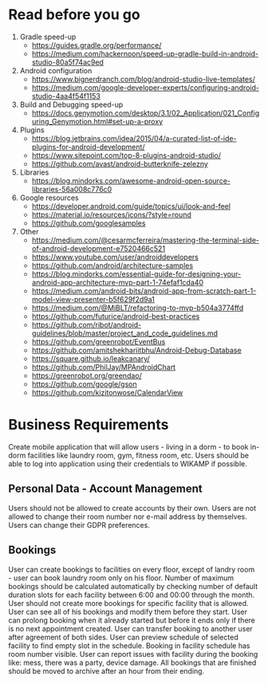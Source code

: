 # Read before you go

1. Gradle speed-up
    - https://guides.gradle.org/performance/
    - https://medium.com/hackernoon/speed-up-gradle-build-in-android-studio-80a5f74ac9ed
1. Android configuration
    - https://www.bignerdranch.com/blog/android-studio-live-templates/
    - https://medium.com/google-developer-experts/configuring-android-studio-4aa4f54f1153
1. Build and Debugging speed-up
    - https://docs.genymotion.com/desktop/3.1/02_Application/021_Configuring_Genymotion.html#set-up-a-proxy
1. Plugins
    - https://blog.jetbrains.com/idea/2015/04/a-curated-list-of-ide-plugins-for-android-development/
    - https://www.sitepoint.com/top-8-plugins-android-studio/
    - https://github.com/avast/android-butterknife-zelezny
1. Libraries
    - https://blog.mindorks.com/awesome-android-open-source-libraries-56a008c776c0
1. Google resources
    - https://developer.android.com/guide/topics/ui/look-and-feel
    - https://material.io/resources/icons/?style=round
    - https://github.com/googlesamples
1. Other
    - https://medium.com/@cesarmcferreira/mastering-the-terminal-side-of-android-development-e7520466c521
    - https://www.youtube.com/user/androiddevelopers
    - https://github.com/android/architecture-samples
    - https://blog.mindorks.com/essential-guide-for-designing-your-android-app-architecture-mvp-part-1-74efaf1cda40
    - https://medium.com/android-bits/android-app-from-scratch-part-1-model-view-presenter-b5f629f2d9a1
    - https://medium.com/@MiBLT/refactoring-to-mvp-b504a3774ffd
    - https://github.com/futurice/android-best-practices
    - https://github.com/ribot/android-guidelines/blob/master/project_and_code_guidelines.md
    - https://github.com/greenrobot/EventBus
    - https://github.com/amitshekhariitbhu/Android-Debug-Database
    - https://square.github.io/leakcanary/
    - https://github.com/PhilJay/MPAndroidChart
    - https://greenrobot.org/greendao/
    - https://github.com/google/gson
    - https://github.com/kizitonwose/CalendarView

# Business Requirements
Create mobile application that will allow users - living in a dorm - to book in-dorm facilities like laundry room, gym, fitness room, etc. Users should be able to log into application using their credentials to WIKAMP if possible. 

## Personal Data - Account Management
Users should not be allowed to create accounts by their own. Users are not allowed to change their room number nor e-mail address by themselves. Users can change their GDPR preferences. 

## Bookings
User can create bookings to facilities on every floor, except of landry room - user can book laundry room only on his floor. Number of maximum bookings should be calculated automatically by checking number of default duration slots for each facility between 6:00 and 00:00 through the month. User should not create more bookings for specific facility that is allowed. User can see all of his bookings and modify them before they start. User can prolong booking when it already started but before it ends only if there is no next appointment created. User can transfer booking to another user after agreement of both sides. User can preview schedule of selected facility to find empty slot in the schedule. Booking in facility schedule has room number visible. User can report issues with facility during the booking like: mess, there was a party, device damage. All bookings that are finished should be moved to archive after an hour from their ending.
